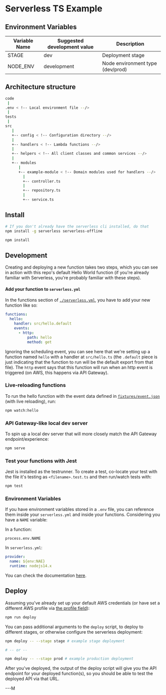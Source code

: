 # Serverless TS Example

## Environment Variables
| Variable Name                    | Suggested development value        | Description
|----------------------------------|------------------------------------|------------
|STAGE                             | dev                                | Deployment stage
|NODE_ENV                          | development                        | Node environment type (dev/prod)

## Architecture structure

```sh
code
 |
.env < !-- Local environment file --/>
 |
tests
 |
src
   |
   +-- config < !-- Configuration directory --/>
   |
   +-- handlers < !-- Lambda functions --/>
   | 
   +-- helpers < !-- All client classes and common services --/>
   | 
   +-- modules
      |
      +-- example-module < !-- Domain modules used for handlers --/>
        |
        +-- controller.ts
        |           
        +-- repository.ts 
        |        
        +-- service.ts
```

## Install

```bash
# If you don't already have the serverless cli installed, do that
npm install -g serverless serverless-offline

npm install
```

## Development

Creating and deploying a new function takes two steps, which you can see in action with this repo's default Hello World function (if you're already familiar with Serverless, you're probably familiar with these steps).

#### Add your function to `serverless.yml`

In the functions section of [`./serverless.yml`](./serverless.yml), you have to add your new function like so:

```yaml
functions:
  hello:
    handler: src/hello.default
    events:
      - http:
          path: hello
          method: get
```

Ignoring the scheduling event, you can see here that we're setting up a function named `hello` with a handler at `src/hello.ts` (the `.default` piece is just indicating that the function to run will be the default export from that file). The `http` event says that this function will run when an http event is triggered (on AWS, this happens via API Gateway).


### Live-reloading functions

To run the hello function with the event data defined in [`fixtures/event.json`](fixtures/event.json) (with live reloading), run:

```bash
npm watch:hello
```

### API Gateway-like local dev server

To spin up a local dev server that will more closely match the API Gateway endpoint/experience:

```bash
npm serve
```

### Test your functions with Jest

Jest is installed as the testrunner. To create a test, co-locate your test with the file it's testing
as `<filename>.test.ts` and then run/watch tests with:

```bash
npm test
```

### Environment Variables

If you have environment variables stored in a `.env` file, you can reference them inside your `serverless.yml` and inside your functions. Considering you have a `NAME` variable:

In a function:

```node
process.env.NAME
```

In `serverless.yml`:

```yaml
provider:
  name: ${env:NAE}
  runtime: nodejs14.x
```

You can check the documentation [here](https://www.npmjs.com/package/serverless-dotenv-plugin).

## Deploy

Assuming you've already set up your default AWS credentials (or have set a different AWS profile via [the profile field](serverless.yml#L25)):

```bash
npm run deploy
```

You can pass additional arguments to the `deploy` script, to deploy to different stages, or otherwise configure the
serverless deployment:

```bash
npm deploy -- --stage stage # example stage deployment

# -- or --

npm deploy -- --stage prod # example production deployment
```

After you've deployed, the output of the deploy script will give you the API endpoint
for your deployed function(s), so you should be able to test the deployed API via that URL.

---M
